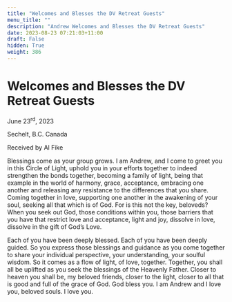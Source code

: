 ```yaml
---
title: "Welcomes and Blesses the DV Retreat Guests"
menu_title: ""
description: "Andrew Welcomes and Blesses the DV Retreat Guests"
date: 2023-08-23 07:21:03+11:00
draft: False
hidden: True
weight: 386
---
```

# Welcomes and Blesses the DV Retreat Guests 

June 23<sup>rd</sup>, 2023

Sechelt, B.C. Canada

Received by Al Fike  



Blessings come as your group grows. I am Andrew, and I come to greet you in this Circle of Light, uphold you in your efforts together to indeed strengthen the bonds together, becoming a family of light, being that example in the world of harmony, grace, acceptance, embracing one another and releasing any resistance to the differences that you share. Coming together in love, supporting one another in the awakening of your soul, seeking all that which is of God. For is this not the key, beloveds? When you seek out God, those conditions within you, those barriers that you have that restrict love and acceptance, light and joy, dissolve in love, dissolve in the gift of God’s Love. 

Each of you have been deeply blessed. Each of you have been deeply guided. So you express those blessings and guidance as you come together to share your individual perspective, your understanding, your soulful wisdom. So it comes as a flow of light, of love, together. Together, you shall all be uplifted as you seek the blessings of the Heavenly Father. Closer to heaven you shall be, my beloved friends, closer to the light, closer to all that is good and full of the grace of God. God bless you. I am Andrew and I love you, beloved souls. I love you.